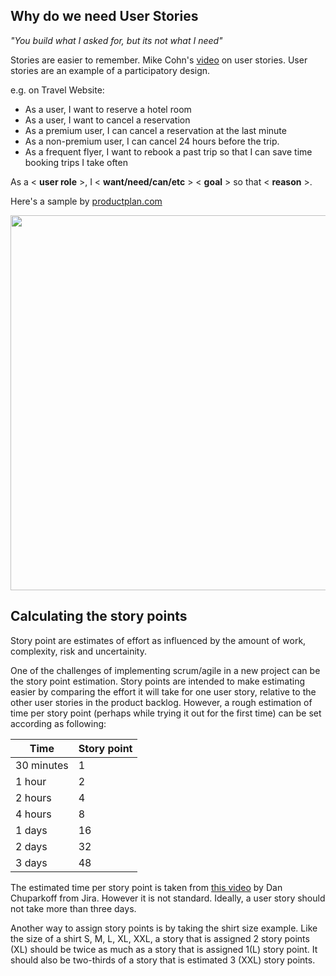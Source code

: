 
## Why do we need User Stories

_"You build what I asked for, but its not what I need"_

Stories are easier to remember. 
Mike Cohn's [video](https://www.youtube.com/watch?v=6q5-cVeNjCE) on user stories. 
User stories are an example of a participatory design.

e.g.  on Travel Website:
- As a user, I want to reserve a hotel room
- As a user, I want to cancel a reservation
- As a premium user, I can cancel a reservation at the last minute
- As a non-premium user, I can cancel 24 hours before the trip.  
- As a frequent flyer, I want to rebook a past trip so that I can save time booking trips I take often

As a < __user role__ >, I < __want/need/can/etc__ > < __goal__ > so that < __reason__ >.

Here's a sample by [productplan.com](https://www.productplan.com)

<img src = "https://www.productplan.com/uploads/2019/01/user-story-1024x536.png" width= 600>

## Calculating the story points

Story point are estimates of effort as influenced by the amount of work, complexity, risk and uncertainity.

One of the challenges of implementing scrum/agile in a new project can be the story point estimation. Story points are intended to make estimating easier by comparing the effort it will take for one user story, relative to the other user stories in the product backlog. However, a rough estimation of time per story point (perhaps while trying it out for the first time) can be set according as following: 

| Time  | Story point  |
|---|---|
| 30 minutes |1 |
| 1 hour | 2  |
| 2 hours | 4  |
| 4 hours | 8  |
| 1 days | 16  |
| 2 days | 32  |
| 3 days | 48  |

The estimated time per story point is taken from [this video](https://www.youtube.com/watch?v=NrHpXvDXVrw) by Dan Chuparkoff from Jira. However it is not standard. 
Ideally, a user story should not take more than three days. 

Another way to assign story points is by taking the shirt size example. Like the size of a shirt S, M, L, XL, XXL, a story that is assigned 2 story points (XL) should be twice as much as a story that is assigned 1(L) story point. It should also be two-thirds of a story that is estimated 3 (XXL) story points.
